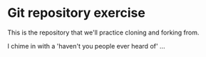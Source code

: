 # Git repository exercise

This is the repository that we'll practice cloning and forking from.

I chime in with a 'haven't you people ever heard of' ... 
